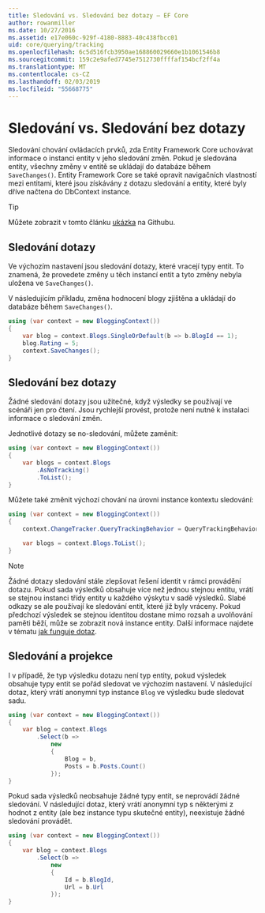 ```yaml
---
title: Sledování vs. Sledování bez dotazy – EF Core
author: rowanmiller
ms.date: 10/27/2016
ms.assetid: e17e060c-929f-4180-8883-40c438fbcc01
uid: core/querying/tracking
ms.openlocfilehash: 6c5d516fcb3950ae168860029660e1b1061546b8
ms.sourcegitcommit: 159c2e9afed7745e7512730ffffaf154bcf2ff4a
ms.translationtype: MT
ms.contentlocale: cs-CZ
ms.lasthandoff: 02/03/2019
ms.locfileid: "55668775"
---
```

# <a name="tracking-vs-no-tracking-queries"></a>Sledování vs. Sledování bez dotazy

Sledování chování ovládacích prvků, zda Entity Framework Core uchovávat informace o instanci entity v jeho sledování změn. Pokud je sledována entity, všechny změny v entitě se ukládají do databáze během `SaveChanges()`. Entity Framework Core se také opravit navigačních vlastností mezi entitami, které jsou získávány z dotazu sledování a entity, které byly dříve načtena do DbContext instance.

> [!TIP]  
> Můžete zobrazit v tomto článku [ukázka](https://github.com/aspnet/EntityFramework.Docs/tree/master/samples/core/Querying) na Githubu.

## <a name="tracking-queries"></a>Sledování dotazy

Ve výchozím nastavení jsou sledování dotazy, které vracejí typy entit. To znamená, že provedete změny u těch instancí entit a tyto změny nebyla uložena ve `SaveChanges()`.

V následujícím příkladu, změna hodnocení blogy zjištěna a ukládají do databáze během `SaveChanges()`.

<!-- [!code-csharp[Main](samples/core/Querying/Querying/Tracking/Sample.cs)] -->
``` csharp
using (var context = new BloggingContext())
{
    var blog = context.Blogs.SingleOrDefault(b => b.BlogId == 1);
    blog.Rating = 5;
    context.SaveChanges();
}
```

## <a name="no-tracking-queries"></a>Sledování bez dotazy

Žádné sledování dotazy jsou užitečné, když výsledky se používají ve scénáři jen pro čtení. Jsou rychlejší provést, protože není nutné k instalaci informace o sledování změn.

Jednotlivé dotazy se no-sledování, můžete zaměnit:

<!-- [!code-csharp[Main](samples/core/Querying/Querying/Tracking/Sample.cs?highlight=4)] -->
``` csharp
using (var context = new BloggingContext())
{
    var blogs = context.Blogs
        .AsNoTracking()
        .ToList();
}
```

Můžete také změnit výchozí chování na úrovni instance kontextu sledování:

<!-- [!code-csharp[Main](samples/core/Querying/Querying/Tracking/Sample.cs?highlight=3)] -->
``` csharp
using (var context = new BloggingContext())
{
    context.ChangeTracker.QueryTrackingBehavior = QueryTrackingBehavior.NoTracking;

    var blogs = context.Blogs.ToList();
}
```

> [!NOTE]  
> Žádné dotazy sledování stále zlepšovat řešení identit v rámci provádění dotazu. Pokud sada výsledků obsahuje více než jednou stejnou entitu, vrátí se stejnou instanci třídy entity u každého výskytu v sadě výsledků. Slabé odkazy se ale používají ke sledování entit, které již byly vráceny. Pokud předchozí výsledek se stejnou identitou dostane mimo rozsah a uvolňování paměti běží, může se zobrazit nová instance entity. Další informace najdete v tématu [jak funguje dotaz](overview.md).

## <a name="tracking-and-projections"></a>Sledování a projekce

I v případě, že typ výsledku dotazu není typ entity, pokud výsledek obsahuje typy entit se pořád sledovat ve výchozím nastavení. V následující dotaz, který vrátí anonymní typ instance `Blog` ve výsledku bude sledovat sadu.

<!-- [!code-csharp[Main](samples/core/Querying/Querying/Tracking/Sample.cs?highlight=7)] -->
``` csharp
using (var context = new BloggingContext())
{
    var blog = context.Blogs
        .Select(b =>
            new
            {
                Blog = b,
                Posts = b.Posts.Count()
            });
}
```

Pokud sada výsledků neobsahuje žádné typy entit, se neprovádí žádné sledování. V následující dotaz, který vrátí anonymní typ s některými z hodnot z entity (ale bez instance typu skutečné entity), neexistuje žádné sledování provádět.

<!-- [!code-csharp[Main](samples/core/Querying/Querying/Tracking/Sample.cs)] -->
``` csharp
using (var context = new BloggingContext())
{
    var blog = context.Blogs
        .Select(b =>
            new
            {
                Id = b.BlogId,
                Url = b.Url
            });
}
```
